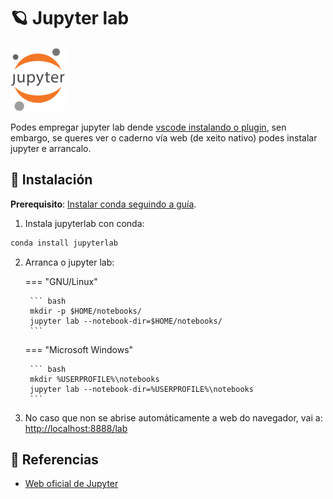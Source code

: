 # 🪐 Jupyter lab

![Logo Jupyter](images/jupyter/Jupyter_logo.svg#derecha "Logo Jupyter")

Podes empregar jupyter lab dende [vscode instalando o plugin](conda-0-config-basica.md#configurar-visual-studio-code-vscode-con-conda-e-jupyterlab), sen embargo, se queres ver o caderno vía web (de xeito nativo) podes instalar jupyter e arrancalo.

## 🧾 Instalación

**Prerequisito**: [Instalar conda seguindo a guía](conda-0-config-basica.md).

1. Instala jupyterlab con conda:
``` bash
conda install jupyterlab
```

2. Arranca o jupyter lab:

    === "GNU/Linux"

        ``` bash
        mkdir -p $HOME/notebooks/
        jupyter lab --notebook-dir=$HOME/notebooks/
        ```

    === "Microsoft Windows"

        ``` bash
        mkdir %USERPROFILE%\notebooks
        jupyter lab --notebook-dir=%USERPROFILE%\notebooks
        ```

3. No caso que non se abrise automáticamente a web do navegador, vai a: <http://localhost:8888/lab>

## 🔗 Referencias

- [Web oficial de Jupyter](https://jupyter.org/)